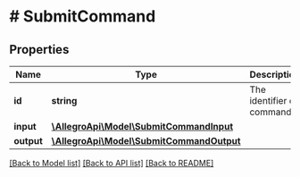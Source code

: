 # # SubmitCommand

## Properties

Name | Type | Description | Notes
------------ | ------------- | ------------- | -------------
**id** | **string** | The identifier of command. | [optional]
**input** | [**\AllegroApi\Model\SubmitCommandInput**](SubmitCommandInput.md) |  |
**output** | [**\AllegroApi\Model\SubmitCommandOutput**](SubmitCommandOutput.md) |  | [optional]

[[Back to Model list]](../../README.md#models) [[Back to API list]](../../README.md#endpoints) [[Back to README]](../../README.md)
